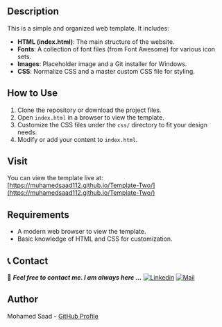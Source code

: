 
## Description

This is a simple and organized web template. It includes:

- **HTML (index.html)**: The main structure of the website.
- **Fonts**: A collection of font files (from Font Awesome) for various icon sets.
- **Images**: Placeholder image and a Git installer for Windows.
- **CSS**: Normalize CSS and a master custom CSS file for styling.

## How to Use

1. Clone the repository or download the project files.
2. Open `index.html` in a browser to view the template.
3. Customize the CSS files under the `css/` directory to fit your design needs.
4. Modify or add your content to `index.html`.

## Visit

You can view the template live at: [https://muhamedsaad112.github.io/Template-Two/](https://muhamedsaad112.github.io/Template-Two/)

## Requirements

- A modern web browser to view the template.
- Basic knowledge of HTML and CSS for customization.


## 📞 Contact

📝 ***Feel free to contact me. I am always here ...***
[![Linkedin](https://img.shields.io/badge/LinkedIn-Mohamed%20Saad-blue?logo=Linkedin&logoColor=blue&labelColor=black)](https://www.linkedin.com/in/MuhamedSaad112/)
[![Mail](https://img.shields.io/badge/Gmail-m.saad1122003@gmail.com-blue?logo=Gmail&logoColor=blue&labelColor=black)](mailto:m.saad1122003@gmail.com)
<br>

## Author
Mohamed Saad - [GitHub Profile](https://github.com/MuhamedSaad112)
